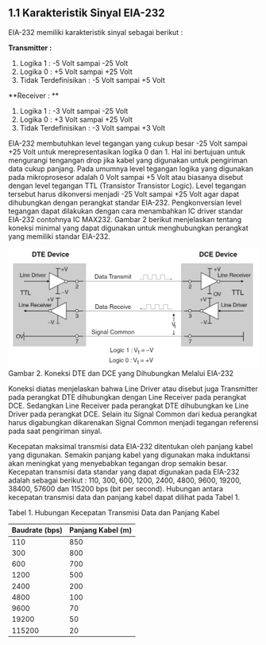 ## 1.1 Karakteristik Sinyal EIA-232

EIA-232 memiliki karakteristik sinyal sebagai berikut :

**Transmitter :**

1. Logika 1 : -5 Volt sampai -25 Volt
2. Logika 0 : +5 Volt sampai +25 Volt
3. Tidak Terdefinisikan : -5 Volt sampai +5 Volt

**Receiver : **

1. Logika 1 : -3 Volt sampai -25 Volt
2. Logika 0 : +3 Volt sampai +25 Volt
3. Tidak Terdefinisikan : -3 Volt sampai +3 Volt

EIA-232 membutuhkan level tegangan yang cukup besar -25 Volt sampai +25 Volt untuk merepresentasikan logika 0 dan 1. Hal ini bertujuan untuk mengurangi tengangan drop jika kabel yang digunakan untuk pengiriman data cukup panjang. Pada umumnya level tegangan logika yang digunakan pada mikroprosesor adalah 0 Volt sampai +5 Volt atau biasanya disebut dengan level tegangan TTL \(Transistor Transistor Logic\). Level tegangan tersebut harus dikonversi menjadi -25 Volt sampai +25 Volt agar dapat dihubungkan dengan perangkat standar EIA-232. Pengkonversian level tegangan dapat dilakukan dengan cara menambahkan IC driver standar EIA-232 contohnya IC MAX232. Gambar 2 berikut menjelaskan tentang koneksi minimal yang dapat digunakan untuk menghubungkan perangkat yang memiliki standar EIA-232.

![](/assets/2017-10-25_115015.png)Gambar 2. Koneksi DTE dan DCE yang Dihubungkan Melalui EIA-232

Koneksi diatas menjelaskan bahwa Line Driver atau disebut juga Transmitter pada perangkat DTE dihubungkan dengan Line Receiver pada perangkat DCE. Sedangkan Line Receiver pada perangkat DTE dihubungkan ke Line Driver pada perangkat DCE. Selain itu Signal Common dari kedua perangkat harus digabungkan dikarenakan Signal Common menjadi tegangan referensi pada saat pengiriman sinyal.

Kecepatan maksimal transmisi data EIA-232 ditentukan oleh panjang kabel yang digunakan. Semakin panjang kabel yang digunakan maka induktansi akan meningkat yang menyebabkan tegangan drop semakin besar. Kecepatan transmisi data standar yang dapat digunakan pada EIA-232 adalah sebagai berikut : 110, 300, 600, 1200, 2400, 4800, 9600, 19200, 38400, 57600 dan 115200 bps \(bit per second\). Hubungan antara kecepatan transmisi data dan panjang kabel dapat dilihat pada Tabel 1.

Tabel 1. Hubungan Kecepatan Transmisi Data dan Panjang Kabel

| Baudrate \(bps\) | Panjang Kabel \(m\) |
| :--- | :--- |
| 110 | 850 |
| 300 | 800 |
| 600 | 700 |
| 1200 | 500 |
| 2400 | 200 |
| 4800 | 100 |
| 9600 | 70 |
| 19200 | 50 |
| 115200 | 20 |

## 



